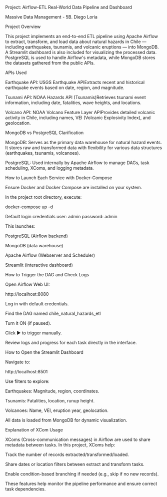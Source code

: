 Project: Airflow-ETL Real-World Data Pipeline and Dashboard

Massive Data Management - 5B. Diego Loria

Project Overview

This project implements an end-to-end ETL pipeline using Apache Airflow to extract, transform, and load data about natural hazards in Chile — including earthquakes, tsunamis, and volcanic eruptions — into MongoDB. A Streamlit dashboard is also included for visualizing the processed data. PostgreSQL is used to handle Airflow's metadata, while MongoDB stores the datasets gathered from the public APIs.

APIs Used

Earthquake API: USGS Earthquake APIExtracts recent and historical earthquake events based on date, region, and magnitude.

Tsunami API: NOAA Hazards API (Tsunamis)Retrieves tsunami event information, including date, fatalities, wave heights, and locations.

Volcano API: NOAA Volcano Feature Layer APIProvides detailed volcanic activity in Chile, including names, VEI (Volcanic Explosivity Index), and geolocation.

MongoDB vs PostgreSQL Clarification

MongoDB: Serves as the primary data warehouse for natural hazard events. It stores raw and transformed data with flexibility for various data structures (earthquakes, tsunamis, volcanoes).

PostgreSQL: Used internally by Apache Airflow to manage DAGs, task scheduling, XComs, and logging metadata.

How to Launch Each Service with Docker-Compose

Ensure Docker and Docker Compose are installed on your system.

In the project root directory, execute:

docker-compose up -d

Default login credentials
user: admin
password: admin

This launches:

PostgreSQL (Airflow backend)

MongoDB (data warehouse)

Apache Airflow (Webserver and Scheduler)

Streamlit (interactive dashboard)

How to Trigger the DAG and Check Logs

Open Airflow Web UI:

http://localhost:8080

Log in with default credentials.

Find the DAG named chile_natural_hazards_etl

Turn it ON (if paused).

Click ▶ to trigger manually.

Review logs and progress for each task directly in the interface.

How to Open the Streamlit Dashboard

Navigate to:

http://localhost:8501

Use filters to explore:

Earthquakes: Magnitude, region, coordinates.

Tsunamis: Fatalities, location, runup height.

Volcanoes: Name, VEI, eruption year, geolocation.

All data is loaded from MongoDB for dynamic visualization.

Explanation of XCom Usage

XComs (Cross-communication messages) in Airflow are used to share metadata between tasks. In this project, XComs help:

Track the number of records extracted/transformed/loaded.

Share dates or location filters between extract and transform tasks.

Enable condition-based branching if needed (e.g., skip if no new records).

These features help monitor the pipeline performance and ensure correct task dependencies.

